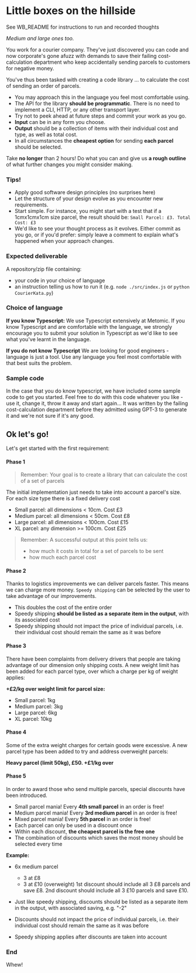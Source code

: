 # Little boxes on the hillside
See WB_README for instructions to run and recorded thoughts

_Medium and large ones too._

You work for a courier company. They've just discovered you can code and now corporate's gone afuzz with demands to save their failing cost-calculation department who keep accidentally sending parcels to customers for negative money.

You've thus been tasked with creating a code library ... to calculate the cost of sending an order of parcels. 

 - You may approach this in the language you feel most comfortable using.  
 - The API for the library **should be programmatic**. There is no need to implement a CLI, HTTP, or any other transport layer. 
 - Try not to peek ahead at future steps and commit your work as you go.  
 - **Input** can be in any form you choose.  
 - **Output** should be a collection of items with their individual cost and type, as well as total cost.  
 - In all circumstances the **cheapest option** for sending **each parcel** should be selected. 

Take **no longer** than 2 hours! Do what you can and give us **a rough outline** of what further changes you might consider making.  


### Tips!  
 - Apply good software design principles (no surprises here)
 - Let the structure of your design evolve as you encounter new requirements.
 - Start simple. For instance, you might start with a test that if a 1cmx1cmx1cm size parcel, the result should be: `Small Parcel: £3. Total Cost: £3`  
- We'd like to see your thought process as it evolves. Either commit as you go, or if you'd prefer: simply leave a comment to explain what's happened when your approach changes. 

### Expected deliverable
A repository/zip file containing: 
- your code in your choice of language
- an instruction telling us how to run it (e.g. `node ./src/index.js` or `python CourierKata.py`)

### Choice of language
**If you know Typescript:**
We use Typescript extensively at Metomic. If you know Typescript and are comfortable with the language, we strongly encourage you to submit your solution in Typescript as we'd like to see what you've learnt in the language.

**If you do not know Typescript**
We are looking for good engineers - language is just a tool. Use any language you feel most comfortable with that best suits the problem. 

### Sample code
In the case that you do know typescript, we have included some sample code to get you started. Feel free to do with this code whatever you like - use it, change it, throw it away and start again... It was written by the failing cost-calculation department before they admitted using GPT-3 to generate it and we're not sure if it's any good.


## Ok let's go!
Let's get started with the first requirement:
#### Phase 1
> Remember: Your goal is to create a library that can calculate the cost of a set of parcels

The initial implementation just needs to take into account a parcel's size. For each size type there is a fixed delivery cost
- Small parcel: all dimensions < 10cm. Cost £3  
- Medium parcel: all dimensions < 50cm. Cost £8  
- Large parcel: all dimensions < 100cm. Cost £15  
- XL parcel: any dimension >= 100cm. Cost £25  

> Remember: A successful output at this point tells us:
> - how much it costs in total for a set of parcels to be sent
> - how much each parcel cost

#### Phase 2
Thanks to logistics improvements we can deliver parcels faster. This means we can charge more money. `Speedy shipping` can be selected by the user to take advantage of our improvements.
 - This doubles the cost of the entire order
 - Speedy shipping **should be listed as a separate item in the output**, with its associated cost
 - Speedy shipping should not impact the price of individual parcels, i.e. their individual cost should remain the same as it was before

#### Phase 3
There have been complaints from delivery drivers that people are taking advantage of our dimension only shipping costs. A new weight limit has been added for each parcel type, over which a charge per kg of weight applies:

**+£2/kg over weight limit for parcel size:**  
- Small parcel: 1kg  
- Medium parcel: 3kg  
- Large parcel: 6kg  
- XL parcel: 10kg  

#### Phase 4
Some of the extra weight charges for certain goods were excessive. A new parcel type has been added to try and address overweight parcels:

**Heavy parcel (limit 50kg), £50. +£1/kg over**

#### Phase 5
In order to award those who send multiple parcels, special discounts have been introduced.
- Small parcel mania! Every **4th small parcel** in an order is free!  
- Medium parcel mania! Every **3rd medium parcel** in an order is free!  
- Mixed parcel mania! Every **5th parcel** in an order is free!  
- Each parcel can only be used in a discount once
- Within each discount, **the cheapest parcel is the free one**
- The combination of discounts which saves the most money should be selected every time  


**Example:**
 - 6x medium parcel
	 - 3 at £8
	 - 3 at £10 (overweight)
1st discount should include all 3 £8 parcels and save £8. 
2nd discount should include all 3 £10 parcels and save £10.


- Just like speedy shipping, discounts should be listed as a separate item in the output, with associated saving, e.g. "-2"  
- Discounts should not impact the price of individual parcels, i.e. their individual cost should remain the same as it was before  
- Speedy shipping applies after discounts are taken into account


### End
Whew! 
